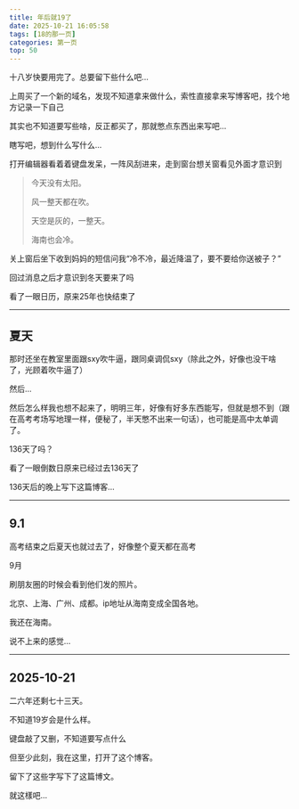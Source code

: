 ```yaml
---
title: 年后就19了
date: 2025-10-21 16:05:58
tags: [18的那一页]
categories: 第一页
top: 50
---
```

十八岁快要用完了。总要留下些什么吧...
<!--more-->
上周买了一个新的域名，发现不知道拿来做什么，索性直接拿来写博客吧，找个地方记录一下自己

其实也不知道要写些啥，反正都买了，那就憋点东西出来写吧...

瞎写吧，想到什么写什么...

打开编辑器看着着键盘发呆，一阵风刮进来，走到窗台想关窗看见外面才意识到

>今天没有太阳。
>
>风一整天都在吹。
>
>天空是灰的，一整天。
>
>海南也会冷。

关上窗后坐下收到妈妈的短信问我“冷不冷，最近降温了，要不要给你送被子？”

回过消息之后才意识到冬天要来了吗

看了一眼日历，原来25年也快结束了

---

## 夏天

那时还坐在教室里面跟sxy吹牛逼，跟同桌调侃sxy（除此之外，好像也没干啥了，光顾着吹牛逼了）

然后...

然后怎么样我也想不起来了，明明三年，好像有好多东西能写，但就是想不到（跟在高考考场写地理一样，便秘了，半天憋不出来一句话），也可能是高中太单调了。

136天了吗？

看了一眼倒数日原来已经过去136天了

136天后的晚上写下这篇博客...

---

## 9.1

高考结束之后夏天也就过去了，好像整个夏天都在高考

9月

刷朋友圈的时候会看到他们发的照片。

北京、上海、广州、成都。ip地址从海南变成全国各地。

我还在海南。

说不上来的感觉...

---

## 2025-10-21

二六年还剩七十三天。

不知道19岁会是什么样。

键盘敲了又删，不知道要写点什么

但至少此刻，我在这里，打开了这个博客。

留下了这些字写下了这篇博文。

就这樣吧...